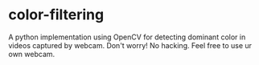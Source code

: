 # color-filtering
A python implementation using OpenCV for detecting dominant color in videos captured by webcam.
Don't worry! No hacking. Feel free to use ur own webcam.
